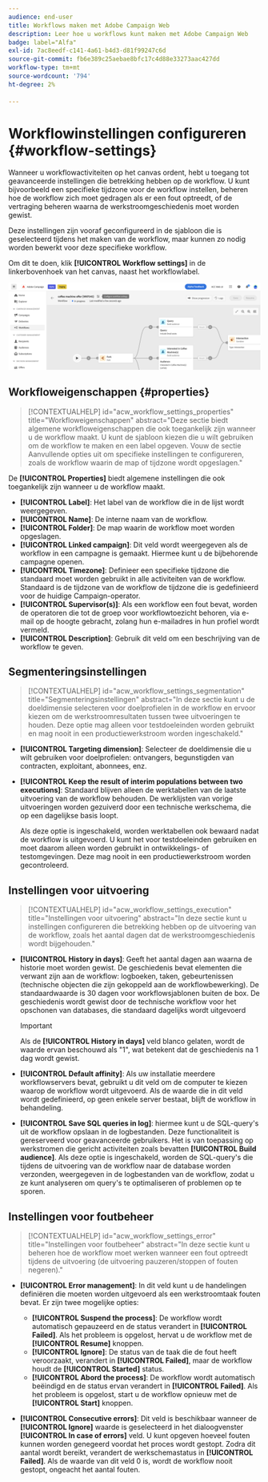 ```yaml
---
audience: end-user
title: Workflows maken met Adobe Campaign Web
description: Leer hoe u workflows kunt maken met Adobe Campaign Web
badge: label="Alfa"
exl-id: 7ac8eedf-c141-4a61-b4d3-d81f99247c6d
source-git-commit: fb6e389c25aebae8bfc17c4d88e33273aac427dd
workflow-type: tm+mt
source-wordcount: '794'
ht-degree: 2%

---
```


# Workflowinstellingen configureren {#workflow-settings}

Wanneer u workflowactiviteiten op het canvas ordent, hebt u toegang tot geavanceerde instellingen die betrekking hebben op de workflow. U kunt bijvoorbeeld een specifieke tijdzone voor de workflow instellen, beheren hoe de workflow zich moet gedragen als er een fout optreedt, of de vertraging beheren waarna de werkstroomgeschiedenis moet worden gewist.

Deze instellingen zijn vooraf geconfigureerd in de sjabloon die is geselecteerd tijdens het maken van de workflow, maar kunnen zo nodig worden bewerkt voor deze specifieke workflow.

Om dit te doen, klik **[!UICONTROL Workflow settings]** in de linkerbovenhoek van het canvas, naast het workflowlabel.

![](assets/workflow-settings.png)

## Workfloweigenschappen {#properties}

>[!CONTEXTUALHELP]
>id="acw_workflow_settings_properties"
>title="Workfloweigenschappen"
>abstract="Deze sectie biedt algemene workfloweigenschappen die ook toegankelijk zijn wanneer u de workflow maakt. U kunt de sjabloon kiezen die u wilt gebruiken om de workflow te maken en een label opgeven. Vouw de sectie Aanvullende opties uit om specifieke instellingen te configureren, zoals de workflow waarin de map of tijdzone wordt opgeslagen."

De **[!UICONTROL Properties]** biedt algemene instellingen die ook toegankelijk zijn wanneer u de workflow maakt.

* **[!UICONTROL Label]**: Het label van de workflow die in de lijst wordt weergegeven.
* **[!UICONTROL Name]**: De interne naam van de workflow.
* **[!UICONTROL Folder]**: De map waarin de workflow moet worden opgeslagen.
* **[!UICONTROL Linked campaign]**: Dit veld wordt weergegeven als de workflow in een campagne is gemaakt. Hiermee kunt u de bijbehorende campagne openen.
* **[!UICONTROL Timezone]**: Definieer een specifieke tijdzone die standaard moet worden gebruikt in alle activiteiten van de workflow. Standaard is de tijdzone van de workflow de tijdzone die is gedefinieerd voor de huidige Campaign-operator.
* **[!UICONTROL Supervisor(s)]**: Als een workflow een fout bevat, worden de operatoren die tot de groep voor workflowtoezicht behoren, via e-mail op de hoogte gebracht, zolang hun e-mailadres in hun profiel wordt vermeld.
* **[!UICONTROL Description]**: Gebruik dit veld om een beschrijving van de workflow te geven.

## Segmenteringsinstellingen

>[!CONTEXTUALHELP]
>id="acw_workflow_settings_segmentation"
>title="Segmenteringsinstellingen"
>abstract="In deze sectie kunt u de doeldimensie selecteren voor doelprofielen in de workflow en ervoor kiezen om de werkstroomresultaten tussen twee uitvoeringen te houden. Deze optie mag alleen voor testdoeleinden worden gebruikt en mag nooit in een productiewerkstroom worden ingeschakeld."

* **[!UICONTROL Targeting dimension]**: Selecteer de doeldimensie die u wilt gebruiken voor doelprofielen: ontvangers, begunstigden van contracten, exploitant, abonnees, enz.
* **[!UICONTROL Keep the result of interim populations between two executions]**: Standaard blijven alleen de werktabellen van de laatste uitvoering van de workflow behouden. De werklijsten van vorige uitvoeringen worden gezuiverd door een technische werkschema, die op een dagelijkse basis loopt.

  Als deze optie is ingeschakeld, worden werktabellen ook bewaard nadat de workflow is uitgevoerd. U kunt het voor testdoeleinden gebruiken en moet daarom alleen worden gebruikt in ontwikkelings- of testomgevingen. Deze mag nooit in een productiewerkstroom worden gecontroleerd.

## Instellingen voor uitvoering

>[!CONTEXTUALHELP]
>id="acw_workflow_settings_execution"
>title="Instellingen voor uitvoering"
>abstract="In deze sectie kunt u instellingen configureren die betrekking hebben op de uitvoering van de workflow, zoals het aantal dagen dat de werkstroomgeschiedenis wordt bijgehouden."

* **[!UICONTROL History in days]**: Geeft het aantal dagen aan waarna de historie moet worden gewist. De geschiedenis bevat elementen die verwant zijn aan de workflow: logboeken, taken, gebeurtenissen (technische objecten die zijn gekoppeld aan de workflowbewerking). De standaardwaarde is 30 dagen voor workflowsjablonen buiten de box. De geschiedenis wordt gewist door de technische workflow voor het opschonen van databases, die standaard dagelijks wordt uitgevoerd

  >[!IMPORTANT]
  >
  >Als de **[!UICONTROL History in days]** veld blanco gelaten, wordt de waarde ervan beschouwd als &quot;1&quot;, wat betekent dat de geschiedenis na 1 dag wordt gewist.

* **[!UICONTROL Default affinity]**: Als uw installatie meerdere workflowservers bevat, gebruikt u dit veld om de computer te kiezen waarop de workflow wordt uitgevoerd. Als de waarde die in dit veld wordt gedefinieerd, op geen enkele server bestaat, blijft de workflow in behandeling.

* **[!UICONTROL Save SQL queries in log]**: hiermee kunt u de SQL-query&#39;s uit de workflow opslaan in de logbestanden. Deze functionaliteit is gereserveerd voor geavanceerde gebruikers. Het is van toepassing op werkstromen die gericht activiteiten zoals bevatten **[!UICONTROL Build audience]**. Als deze optie is ingeschakeld, worden de SQL-query&#39;s die tijdens de uitvoering van de workflow naar de database worden verzonden, weergegeven in de logbestanden van de workflow, zodat u ze kunt analyseren om query&#39;s te optimaliseren of problemen op te sporen.

## Instellingen voor foutbeheer

>[!CONTEXTUALHELP]
>id="acw_workflow_settings_error"
>title="Instellingen voor foutbeheer"
>abstract="In deze sectie kunt u beheren hoe de workflow moet werken wanneer een fout optreedt tijdens de uitvoering (de uitvoering pauzeren/stoppen of fouten negeren)."

* **[!UICONTROL Error management]**: In dit veld kunt u de handelingen definiëren die moeten worden uitgevoerd als een werkstroomtaak fouten bevat. Er zijn twee mogelijke opties:

   * **[!UICONTROL Suspend the process]**: De workflow wordt automatisch gepauzeerd en de status verandert in **[!UICONTROL Failed]**. Als het probleem is opgelost, hervat u de workflow met de **[!UICONTROL Resume]** knoppen.
   * **[!UICONTROL Ignore]**: De status van de taak die de fout heeft veroorzaakt, verandert in **[!UICONTROL Failed]**, maar de workflow houdt de **[!UICONTROL Started]** status. <!-- TO ADD ONCE SCHEUDLER IS AVAILABLE This configuration is relevant for recurring tasks: if the branch includes a scheduler, it will start normally next time the workflow is executed.-->
   * **[!UICONTROL Abord the process]**: De workflow wordt automatisch beëindigd en de status ervan verandert in **[!UICONTROL Failed]**. Als het probleem is opgelost, start u de workflow opnieuw met de **[!UICONTROL Start]** knoppen.

* **[!UICONTROL Consecutive errors]**: Dit veld is beschikbaar wanneer de **[!UICONTROL Ignore]** waarde is geselecteerd in het dialoogvenster **[!UICONTROL In case of errors]** veld. U kunt opgeven hoeveel fouten kunnen worden genegeerd voordat het proces wordt gestopt. Zodra dit aantal wordt bereikt, verandert de werkschemastatus in **[!UICONTROL Failed]**. Als de waarde van dit veld 0 is, wordt de workflow nooit gestopt, ongeacht het aantal fouten.
